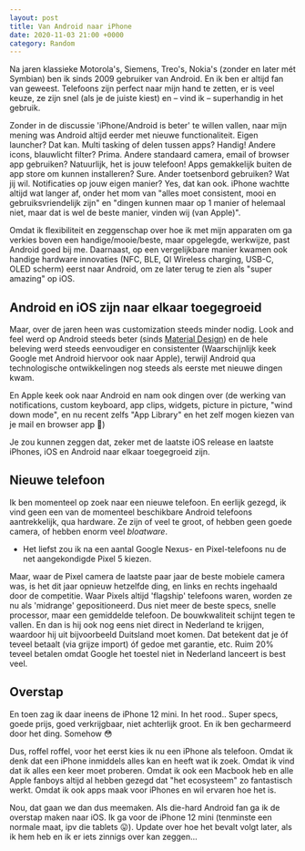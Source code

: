 ```yaml
---
layout: post
title: Van Android naar iPhone
date: 2020-11-03 21:00 +0000
category: Random
---
```


Na jaren klassieke Motorola's, Siemens, Treo's, Nokia's (zonder en later mét Symbian) ben ik sinds 2009 gebruiker van Android. En ik ben er altijd fan van geweest. Telefoons zijn perfect naar mijn hand te zetten, er is veel keuze, ze zijn snel (als je de juiste kiest) en – vind ik – superhandig in het gebruik.

Zonder in de discussie 'iPhone/Android is beter' te willen vallen, naar mijn mening was Android altijd eerder met nieuwe functionaliteit. Eigen launcher? Dat kan. Multi tasking of delen tussen apps? Handig! Andere icons, blauwlicht filter? Prima. Andere standaard camera, email of browser app gebruiken? Natuurlijk, het is jouw telefoon! Apps gemakkelijk buiten de app store om kunnen installeren? Sure. Ander toetsenbord gebruiken? Wat jij wil. Notificaties op jouw eigen manier? Yes, dat kan ook. iPhone wachtte altijd wat langer af, onder het mom van "alles moet consistent, mooi en gebruiksvriendelijk zijn" en "dingen kunnen maar op 1 manier of helemaal niet, maar dat is wel de beste manier, vinden wij (van Apple)".

Omdat ik flexibiliteit en zeggenschap over hoe ik met mijn apparaten om ga verkies boven een handige/mooie/beste, maar opgelegde, werkwijze, past Android goed bij me. Daarnaast, op een vergelijkbare manier kwamen ook handige hardware innovaties (NFC, BLE, QI Wireless charging, USB-C, OLED scherm) eerst naar Android, om ze later terug te zien als "super amazing" op iOS.

## Android en iOS zijn naar elkaar toegegroeid

Maar, over de jaren heen was customization steeds minder nodig. Look and feel werd op Android steeds beter (sinds [Material Design](https://www.material.io/)) en de hele beleving werd steeds eenvoudiger en consistenter (Waarschijnlijk keek Google met Android hiervoor ook naar Apple), terwijl Android qua technologische ontwikkelingen nog steeds als eerste met nieuwe dingen kwam.

En Apple keek ook naar Android en nam ook dingen over (de werking van notifications, custom keyboard, app clips, widgets, picture in picture, "wind down mode", en nu recent zelfs "App Library" en het zelf mogen kiezen van je mail en browser app 🎉)

Je zou kunnen zeggen dat, zeker met de laatste iOS release en laatste iPhones, iOS en Android naar elkaar toegegroeid zijn.

## Nieuwe telefoon

Ik ben momenteel op zoek naar een nieuwe telefoon. En eerlijk gezegd, ik vind geen een van de momenteel beschikbare Android telefoons aantrekkelijk, qua hardware. Ze zijn of veel te groot, of hebben geen goede camera, of hebben enorm veel *bloatware*.

- Het liefst zou ik na een aantal Google Nexus- en Pixel-telefoons nu de net aangekondigde Pixel 5 kiezen.

Maar, waar de Pixel camera de laatste paar jaar de beste mobiele camera was, is het dit jaar opnieuw hetzelfde ding, en links en rechts ingehaald door de competitie. Waar Pixels altijd 'flagship' telefoons waren, worden ze nu als 'midrange' gepositioneerd. Dus niet meer de beste specs, snelle processor, maar een gemiddelde telefoon. De bouwkwaliteit schijnt tegen te vallen. En dan is hij ook nog eens niet direct in Nederland te krijgen, waardoor hij uit bijvoorbeeld Duitsland moet komen. Dat betekent dat je óf teveel betaalt (via grijze import) óf gedoe met garantie, etc. Ruim 20% teveel betalen omdat Google het toestel niet in Nederland lanceert is best veel.

## Overstap

En toen zag ik daar ineens de iPhone 12 mini. In het rood.. Super specs, goede prijs, goed verkrijgbaar, niet achterlijk groot. En ik ben gecharmeerd door het ding. Somehow 😳

Dus, roffel roffel, voor het eerst kies ik nu een iPhone als telefoon. Omdat ik denk dat een iPhone inmiddels alles kan en heeft wat ik zoek. Omdat ik vind dat ik alles een keer moet proberen. Omdat ik ook een Macbook heb en alle Apple fanboys altijd al hebben gezegd dat "het ecosysteem" zo fantastisch werkt. Omdat ik ook apps maak voor iPhones en wil ervaren hoe het is.

Nou, dat gaan we dan dus meemaken. Als die-hard Android fan ga ik de overstap maken naar iOS. Ik ga voor de iPhone 12 mini (tenminste een normale maat, ipv die tablets 😛). Update over hoe het bevalt volgt later, als ik hem heb en ik er iets zinnigs over kan zeggen...
